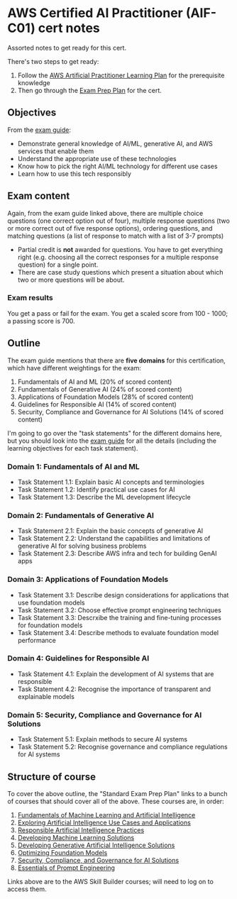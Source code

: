 # AWS Certified AI Practitioner (AIF-C01) cert notes

Assorted notes to get ready for this cert.

There's two steps to get ready:
1. Follow the [AWS Artificial Practitioner Learning
   Plan](https://skillbuilder.aws/learning-plan/G8ENMJ5QBE/aws-artificial-intelligence-practitioner-learning-plan/SU2A1EJM1A) for the prerequisite knowledge
2. Then go through the [Exam Prep
   Plan](https://skillbuilder.aws/learning-plan/3NRN71QZR2/exam-prep-plan-aws-certified-ai-practitioner-aifc01--english/FBV4STG94B)
   for the cert.

## Objectives
From the [exam
guide](https://d1.awsstatic.com/training-and-certification/docs-ai-practitioner/AWS-Certified-AI-Practitioner_Exam-Guide.pdf):
- Demonstrate general knowledge of AI/ML, generative AI, and AWS services that enable them
- Understand the appropriate use of these technologies
- Know how to pick the right AI/ML technology for different use cases
- Learn how to use this tech responsibly

## Exam content
Again, from the exam guide linked above, there are multiple choice questions (one correct option out
of four), multiple response questions (two or more correct out of five response options), ordering
questions, and matching questions (a list of response to match with a list of 3-7 prompts)
- Partial credit is **not** awarded for questions. You have to get everything right (e.g. choosing
  all the correct responses for a multiple response question) for a single point.
- There are case study questions which present a situation about which two or more questions will be
  about.

### Exam results
You get a pass or fail for the exam. You get a scaled score from 100 - 1000; a passing score is 700.

## Outline
The exam guide mentions that there are **five domains** for this certification, which have different
weightings for the exam:
1. Fundamentals of AI and ML (20% of scored content)
2. Fundamentals of Generative AI (24% of scored content)
3. Applications of Foundation Models (28% of scored content)
4. Guidelines for Responsible AI (14% of scored content)
5. Security, Compliance and Governance for AI Solutions (14% of scored content)

I'm going to go over the "task statements" for the different domains here, but you should look into
the [exam
guide](https://d1.awsstatic.com/training-and-certification/docs-ai-practitioner/AWS-Certified-AI-Practitioner_Exam-Guide.pdf)
for all the details (including the learning objectives for each task statement).

### Domain 1: Fundamentals of AI and ML
- Task Statement 1.1: Explain basic AI concepts and terminologies
- Task Statement 1.2: Identify practical use cases for AI
- Task Statement 1.3: Describe the ML development lifecycle

### Domain 2: Fundamentals of Generative AI
- Task Statement 2.1: Explain the basic concepts of generative AI
- Task Statement 2.2: Understand the capabilities and limitations of generative AI for solving
  business problems
- Task Statement 2.3:  Describe AWS infra and tech for building GenAI apps

### Domain 3: Applications of Foundation Models
- Task Statement 3.1: Describe design considerations for applications that use foundation models
- Task Statement 3.2: Choose effective prompt engineering techniques
- Task Statement 3.3: Descrxibe the training and fine-tuning processes for foundation models
- Task Statement 3.4: Describe methods to evaluate foundation model performance

### Domain 4: Guidelines for Responsible AI
- Task Statement 4.1: Explain the development of AI systems that are responsible
- Task Statement 4.2: Recognise the importance of transparent and explainable models

### Domain 5: Security, Compliance and Governance for AI Solutions
- Task Statement 5.1: Explain methods to secure AI systems
- Task Statement 5.2: Recognise governance and compliance regulations for AI systems

## Structure of course
To cover the above outline, the "Standard Exam Prep Plan" links to a bunch of courses that should
cover all of the above. These courses are, in order:

1. [Fundamentals of Machine Learning and Artificial Intelligence](https://explore.skillbuilder.aws/learn/course/19578/fundamentals-of-machine-learning-and-artificial-intelligence)
2. [Exploring Artificial Intelligence Use Cases and
   Applications](https://skillbuilder.aws/learn/A3U2U9VGMX/exploring-artificial-intelligence-use-cases-and-applications/M12JQTFKB5)
3. [Responsible Artificial Intelligence
   Practices](https://skillbuilder.aws/learn/1H631ZWCTP/responsible-artificial-intelligence-practices/BN51NEFJNG)
4. [Developing Machine Learning
   Solutions](https://skillbuilder.aws/learn/VSS1JQ8QWW/developing-machine-learning-solutions/HR1KN4V89V)
5. [Developing Generative Artificial Intelligence
   Solutions](https://skillbuilder.aws/learn/PWJCMNXWHT/developing-generative-artificial-intelligence-solutions/JFB95SXNPF)
6. [Optimizing Foundation
   Models](https://skillbuilder.aws/learn/CDYTAJCKGY/optimizing-foundation-models/PVR1FRGN1T)
7. [Security, Compliance, and Governance for AI
   Solutions](https://skillbuilder.aws/learn/YFACXFGBSJ/security-compliance-and-governance-for-ai-solutions/YZTVAG8P4Q)
8. [Essentials of Prompt
   Engineering](https://skillbuilder.aws/learn/XBNAVKA88J/essentials-of-prompt-engineering/9T9Q45EDTV)

Links above are to the AWS Skill Builder courses; will need to log on to access them.

